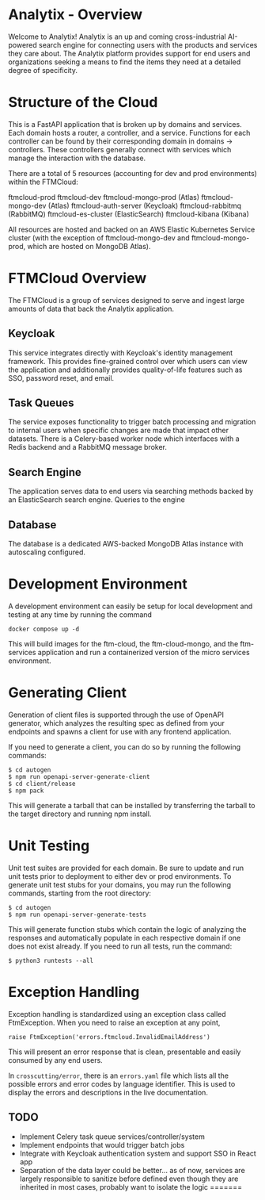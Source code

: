 # Analytix - Overview
Welcome to Analytix! Analytix is an up and coming cross-industrial AI-powered search engine for connecting users with the products and services they care about. The Analytix platform provides support for end users and organizations seeking a means to find the items they need at a detailed degree of specificity.

# Structure of the Cloud
This is a FastAPI application that is broken up by domains and services. Each domain hosts a router, a controller,
and a service. Functions for each controller can be found by their corresponding domain in domains -> controllers. These controllers generally connect with services which manage the interaction with the database. 

There are a total of 5 resources (accounting for dev and prod environments) within the FTMCloud:

ftmcloud-prod
ftmcloud-dev
ftmcloud-mongo-prod (Atlas)
ftmcloud-mongo-dev (Atlas)
ftmcloud-auth-server (Keycloak)
ftmcloud-rabbitmq (RabbitMQ)
ftmcloud-es-cluster (ElasticSearch)
ftmcloud-kibana (Kibana)

All resources are hosted and backed on an AWS Elastic Kubernetes Service cluster (with the exception of ftmcloud-mongo-dev 
and ftmcloud-mongo-prod, which are hosted on MongoDB Atlas).

# FTMCloud Overview
The FTMCloud is a group of services designed to serve and ingest large amounts of data that back the Analytix
application. 

## Keycloak
This service integrates directly with Keycloak's identity management framework. This provides fine-grained control over
which users can view the application and additionally provides quality-of-life features such as SSO, password reset, and
email.

## Task Queues
The service exposes functionality to trigger batch processing and migration to internal users when specific changes are
made that impact other datasets. There is a Celery-based worker node which interfaces with a Redis backend and a RabbitMQ
message broker.

## Search Engine
The application serves data to end users via searching methods backed by an ElasticSearch search engine. Queries to the
engine

## Database
The database is a dedicated AWS-backed MongoDB Atlas instance with autoscaling configured. 

# Development Environment
A development environment can easily be setup for local development and testing at any time by running
the command

```commandline
docker compose up -d
```

This will build images for the ftm-cloud, the ftm-cloud-mongo, and the ftm-services application and run a containerized
version of the micro services environment.

# Generating Client
Generation of client files is supported through the use of OpenAPI generator, which analyzes the resulting spec as defined
from your endpoints and spawns a client for use with any frontend application.

If you need to generate a client, you can do so by running the following commands:

```console
$ cd autogen
$ npm run openapi-server-generate-client
$ cd client/release
$ npm pack
```

This will generate a tarball that can be installed by transferring the tarball to the
target directory and running npm install.

# Unit Testing
Unit test suites are provided for each domain. Be sure to update and run unit tests prior to deployment to
either dev or prod environments. To generate unit test stubs for your domains, you may run the following commands, starting
from the root directory:

```console
$ cd autogen
$ npm run openapi-server-generate-tests
```

This will generate function stubs which contain the logic of analyzing the responses and automatically populate in each
respective domain if one does not exist already. If you need to run all tests, run the command:

```console
$ python3 runtests --all
```

# Exception Handling
Exception handling is standardized using an exception class called FtmException. When you need to raise an exception
at any point,

```console
raise FtmException('errors.ftmcloud.InvalidEmailAddress')
```

This will present an error response that is clean, presentable and easily consumed by any end users.

In ```crosscutting/error```, there is an ```errors.yaml``` file which lists all the possible errors and error codes by 
language identifier. This is used to display the errors and descriptions in the live documentation.


## TODO
* Implement Celery task queue services/controller/system
* Implement endpoints that would trigger batch jobs
* Integrate with Keycloak authentication system and support SSO in React app
* Separation of the data layer could be better... as of now, services are largely responsible to sanitize before defined
  even though they are inherited in most cases, probably want to isolate the logic
=======
